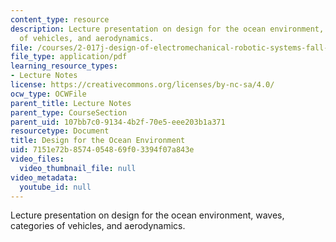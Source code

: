 ```yaml
---
content_type: resource
description: Lecture presentation on design for the ocean environment, waves, categories
  of vehicles, and aerodynamics.
file: /courses/2-017j-design-of-electromechanical-robotic-systems-fall-2009/7151e72b8574054869f03394f07a843e_MIT2_017JF09_oceans.pdf
file_type: application/pdf
learning_resource_types:
- Lecture Notes
license: https://creativecommons.org/licenses/by-nc-sa/4.0/
ocw_type: OCWFile
parent_title: Lecture Notes
parent_type: CourseSection
parent_uid: 107bb7c0-9134-4b2f-70e5-eee203b1a371
resourcetype: Document
title: Design for the Ocean Environment
uid: 7151e72b-8574-0548-69f0-3394f07a843e
video_files:
  video_thumbnail_file: null
video_metadata:
  youtube_id: null
---
```

Lecture presentation on design for the ocean environment, waves, categories of vehicles, and aerodynamics.